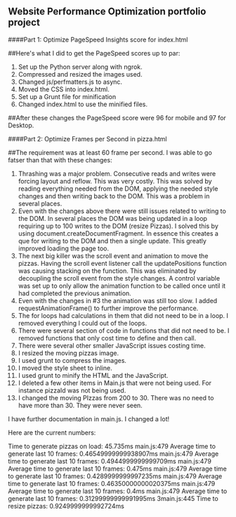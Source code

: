 ## Website Performance Optimization portfolio project



####Part 1: Optimize PageSpeed Insights score for index.html

##Here's what I did to get the PageSpeed scores up to par:

1. Set up the Python server along with ngrok.
2. Compressed and resized the images used.
3. Changed js/perfmatters.js to async.
4. Moved the CSS into index.html.
5. Set up a Grunt file for minification
6. Changed index.html to use the minified files.

##After these changes the PageSpeed score were 96 for mobile and 97 for Desktop.

####Part 2: Optimize Frames per Second in pizza.html

##The requirement was at least 60 frame per second. I was able to go fatser than that with these changes:

1. Thrashing was a major problem. Consecutive reads and writes were forcing layout and reflow. This was very costly. This was solved by reading everything needed from the DOM, applying the needed style changes and then writing back to the DOM. This was a problem in several places.
2. Even with the changes above there were still issues related to writing to the DOM. In several places the DOM was being updated in a loop requiring up to 100 writes to the DOM (resize Pizzas). I solved this by using document.createDocumentFragment. In essence this creates a que for writing to the DOM and then a single update. This greatly improved loading the page too.
3. The next big killer was the scroll event and animation to move the pizzas. Having the scroll event listener call the updatePositions function was causing stacking on the function. This was eliminated by decoupling the scroll event from the style changes. A control variable was set up to only allow the animation function to be called once until it had completed the previous animation.
4. Even with the changes in #3 the animation was still too slow. I added requestAnimationFrame() to further improve the performance.
5. The for loops had calculations in them that did not need to be in a loop. I removed everything I could out of the loops.
6. There were several section of code in functions that did not need to be. I removed functions that only cost time to define and then call.
7. There were several other smaller JavaScript issues costing time. 
8. I resized the moving pizzas image.
9. I used grunt to compress the images.
10. I moved the style sheet to inline.
11. I used grunt to minify the HTML and the JavaScript.
12. I deleted a few other items in Main.js that were not being used. For instance pizzaId was not being used.
13. I changed the moving PIzzas from 200 to 30. There was no need to have more than 30. They were never seen.

I have further documentation in main.js. I changed a lot!

Here are the current numbers:

Time to generate pizzas on load: 45.735ms
main.js:479 Average time to generate last 10 frames: 0.46549999999938907ms
main.js:479 Average time to generate last 10 frames: 0.4944999999999709ms
main.js:479 Average time to generate last 10 frames: 0.475ms
main.js:479 Average time to generate last 10 frames: 0.4289999999997235ms
main.js:479 Average time to generate last 10 frames: 0.46350000000020375ms
main.js:479 Average time to generate last 10 frames: 0.4ms
main.js:479 Average time to generate last 10 frames: 0.31299999999991995ms
3main.js:445 Time to resize pizzas: 0.9249999999992724ms
